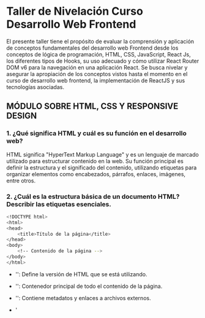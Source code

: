 
# **Taller de Nivelación Curso Desarrollo Web Frontend**

El presente taller tiene el propósito de evaluar la comprensión y aplicación de conceptos fundamentales del desarrollo web Frontend desde los conceptos de lógica de programación, HTML, CSS, JavaScript, React Js, los diferentes tipos de Hooks, su uso adecuado y cómo utilizar React Router DOM v6 para la navegación en una aplicación React. Se busca nivelar y asegurar la apropiación de los conceptos vistos hasta el momento en el curso de desarrollo web frontend, la implementación de ReactJS y sus tecnologías asociadas.


## **MÓDULO SOBRE HTML, CSS Y RESPONSIVE DESIGN**

### **1. ¿Qué significa HTML y cuál es su función en el desarrollo web?**

HTML significa "HyperText Markup Language" y es un lenguaje de marcado utilizado para estructurar contenido en la web. Su función principal es definir la estructura y el significado del contenido, utilizando etiquetas para organizar elementos como encabezados, párrafos, enlaces, imágenes, entre otros.

### **2. ¿Cuál es la estructura básica de un documento HTML? Describir las etiquetas esenciales.**
```bash
<!DOCTYPE html>
<html>
<head>
    <title>Título de la página</title>
</head>
<body>
    <!-- Contenido de la página -->
</body>
</html>
```
- '<!DOCTYPE html>': Define la versión de HTML que se está utilizando.

- '<html>': Contenedor principal de todo el contenido de la página.

- '<head>': Contiene metadatos y enlaces a archivos externos.

- '<title>': Define el título de la página que se muestra en la pestaña del navegador.

- '<body>': Contiene el contenido visible de la página.

### **3. ¿Qué es CSS y cuál es su propósito en el desarrollo web?**

CSS significa "Cascading Style Sheets" y se utiliza para dar estilo y formato al contenido HTML. Su propósito es separar la estructura del contenido (HTML) de su presentación visual, permitiendo controlar la apariencia de la página, como colores, fuentes, márgenes y diseño.

### **4. ¿Qué son selectores CSS, cuáles son los principales tipos de selectores y por qué es importante entender la especificidad en el contexto de las hojas de estilo en cascada (CSS)? Describir al menos tres tipos de selectores CSS y cómo la especificidad afecta a la aplicación de estilos en un proyecto de desarrollo web Frontend. Proporcionar ejemplos de situaciones en las que se utiliza la especificidad de selectores para resolver conflictos de estilos.**

Los selectores CSS son patrones que se utilizan para seleccionar y aplicar estilos a elementos HTML en una página web. La especificidad es un concepto crucial en CSS y determina qué reglas de estilo se aplicarán cuando hay conflictos.

**Principales Tipos de Selectores:**

- Selector de Tipo:

Selecciona todos los elementos de un tipo específico.
Ejemplo: p { color: blue; } aplicará el estilo a todos los párrafos.

- Selector de Clase:

Selecciona elementos que tienen un atributo de clase específico.
Ejemplo: .destacado { font-weight: bold; } aplicará el estilo a elementos con la clase "destacado".

- Selector de ID:

Selecciona un elemento específico con un ID único.
Ejemplo: #encabezado { font-size: 24px; } aplicará el estilo al elemento con el ID "encabezado".

**Especificidad en CSS:**

La especificidad es un valor que determina qué conjunto de reglas CSS es aplicado a un elemento en caso de conflictos. Se mide en términos de cuánto peso tiene un selector en relación con otros.

**Especificidad baja a alta:**

1. Selector de tipo o pseudo-elemento.
2. Selector de clase, atributo o pseudo-clase.
3. Selector de ID.

**Regla !important:**

Anula cualquier regla normal, pero no es una buena práctica y debe usarse con precaución.

**Ejemplos de Situaciones con Especificidad:**

1. Conflicto entre Selector de Tipo y Selector de Clase:
```bash
p { color: red; }
.destacado { color: blue; }
```
En este caso, los elementos con la clase "destacado" tendrán el color azul, ya que la especificidad de la clase es mayor que la del selector de tipo.

2. Conflicto entre Selector de Clase y Selector de ID:
```bash
.contenido { background-color: yellow; }
#seccion-principal { background-color: green; }
```
Aquí, la especificidad del selector de ID es mayor, por lo que los elementos con el ID "seccion-principal" tendrán un fondo verde.

3. Conflicto con !important:
```bash
.texto { font-size: 16px !important; }
#encabezado { font-size: 24px; }
```
En este caso, la regla font-size: 16px será aplicada a cualquier elemento con la clase "texto", incluso si tiene un ID. La regla con !important tiene una especificidad más alta.

### **5. Explicar las diferencias entre los estilos en línea (inline), estilos internos (embedded) y estilos externos (external) en CSS. Indicar cuál de los tres estilos es el recomendado usar y por qué.**

**Estilos en línea:** Se aplican directamente a un elemento usando el atributo style dentro de la etiqueta HTML.

```bash
<p style="color: blue;">Texto azul</p>
```

**Estilos internos:** Se definen en la sección `<style>` dentro del `<head>` del documento HTML.

```bash
<head>
    <style>
        p { color: red; }
    </style>
</head>
```

**Estilos externos:** Se definen en un archivo CSS separado y se enlazan con el documento HTML.

```bash
<head>
    <link rel="stylesheet" href="estilos.css">
</head>
```

Se recomienda el uso de estilos externos porque promueve la separación de preocupaciones, facilita el mantenimiento y mejora la reutilización del código.

### **6. ¿Qué es flexbox y cómo se utiliza para el diseño de páginas web?**

Flexbox es un modelo de diseño en CSS que facilita el diseño de elementos en una fila o columna, permitiendo un flujo dinámico y controlable de espacio entre los elementos, incluso cuando tienen tamaños desconocidos o dinámicos.

### **7. Explicar cómo se emplean las propiedades flexbox y explicar la función de las principales propiedades en la creación de diseños flexibles.**

**1. Contenedor Flex (flex container):**

``display: flex``; o ``display: inline-flex;``: Define un contenedor como un contenedor flex o en línea (en línea flex).

**2. Dirección del eje principal:**

``flex-direction: row`` | ``row-reverse`` | ``column`` | ``column-reverse;``: Establece la dirección principal de los elementos flexibles, ya sea en filas o columnas.

**3. Alineación de elementos en el eje principal:**

``justify-content: flex-start`` | ``flex-end`` | ``center`` | ``space-between`` | ``space-around`` | ``space-evenly;``: Controla la alineación de los elementos flexibles a lo largo del eje principal.

**4. Alineación de elementos en el eje secundario:**

``align-items: stretch`` | ``flex-start`` | ``flex-end`` | ``center`` | ``baseline;``: Alinea los elementos flexibles a lo largo del eje secundario (perpendicular al eje principal).`

**5. Alineación de elementos en ambas direcciones:**

``align-content: flex-start`` | ``flex-end`` | ``center`` | ``space-between`` | ``space-around`` | ``stretch;``: Alinea las líneas de contenido en el contenedor cuando hay espacio extra en el eje secundario.

**6. Orden de visualización:**

``order: <integer>;``: Define el orden de visualización de un elemento flexible dentro del contenedor.

**7. Crecimiento, encogimiento y tamaño inicial:**

- ``flex-grow: <number>;``: Controla la capacidad de un elemento flexible para crecer en relación con otros elementos flexibles en el contenedor.
- ``flex-shrink: <number>;``: Define la capacidad de un elemento flexible para contraerse si es necesario.
- ``flex-basis: <length>`` | ``auto;``: Establece el tamaño inicial de un elemento flexible antes de que comience a crecer o contraerse.

**8. Alineación de elementos individuales:**

``align-self: auto`` | ``flex-start`` | ``flex-end`` | ``center`` | ``baseline`` | ``stretch;``: Anula la alineación de elementos predeterminada definida por align-items para un elemento flexible individual.

### **8. ¿Qué es CSS Grid Layout y en qué se diferencia de flexbox?**

CSS Grid Layout es otro modelo de diseño en CSS que permite crear diseños de cuadrícula bidimensionales, proporcionando un control más preciso sobre filas y columnas. La diferencia es que Flexbox se utiliza para diseño unidimensional (fila o columna), mientras que Grid se utiliza para diseño bidimensional (filas y columnas).

### **9. Proporcionar un ejemplo de cómo crear una cuadrícula sencilla con CSS Grid.**

```bash
.container {
    display: grid;
    grid-template-columns: repeat(3, 1fr);
    grid-gap: 10px;
}
```
Esto crea una cuadrícula con tres columnas de igual tamaño y un espacio de 10px entre ellas.

### **10. ¿Qué significa el diseño responsivo en el contexto del desarrollo web?**

El diseño responsivo se refiere a la capacidad de una página web para adaptarse y proporcionar una experiencia de usuario óptima en diferentes dispositivos y tamaños de pantalla, como computadoras, tabletas y teléfonos móviles.

### **11. Enumerar al menos tres técnicas o estrategias utilizadas para lograr el diseño responsivo en una página web.**

- Media Queries: Utilizadas para aplicar estilos específicos según el tamaño de la pantalla.
- Unidades relativas (por ejemplo, %, em, rem): Permiten que los elementos se escalen en relación con el tamaño de su contenedor o el tamaño de la fuente.
- Imágenes flexibles o imágenes con ancho máximo: Evitan que las imágenes se desborden en pantallas más pequeñas.